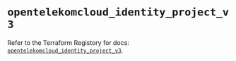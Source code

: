 # `opentelekomcloud_identity_project_v3`

Refer to the Terraform Registory for docs: [`opentelekomcloud_identity_project_v3`](https://www.terraform.io/docs/providers/opentelekomcloud/r/identity_project_v3).
